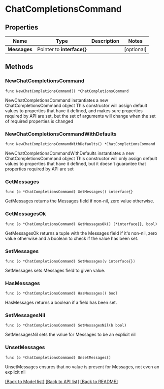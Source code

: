 # ChatCompletionsCommand

## Properties

Name | Type | Description | Notes
------------ | ------------- | ------------- | -------------
**Messages** | Pointer to **interface{}** |  | [optional] 

## Methods

### NewChatCompletionsCommand

`func NewChatCompletionsCommand() *ChatCompletionsCommand`

NewChatCompletionsCommand instantiates a new ChatCompletionsCommand object
This constructor will assign default values to properties that have it defined,
and makes sure properties required by API are set, but the set of arguments
will change when the set of required properties is changed

### NewChatCompletionsCommandWithDefaults

`func NewChatCompletionsCommandWithDefaults() *ChatCompletionsCommand`

NewChatCompletionsCommandWithDefaults instantiates a new ChatCompletionsCommand object
This constructor will only assign default values to properties that have it defined,
but it doesn't guarantee that properties required by API are set

### GetMessages

`func (o *ChatCompletionsCommand) GetMessages() interface{}`

GetMessages returns the Messages field if non-nil, zero value otherwise.

### GetMessagesOk

`func (o *ChatCompletionsCommand) GetMessagesOk() (*interface{}, bool)`

GetMessagesOk returns a tuple with the Messages field if it's non-nil, zero value otherwise
and a boolean to check if the value has been set.

### SetMessages

`func (o *ChatCompletionsCommand) SetMessages(v interface{})`

SetMessages sets Messages field to given value.

### HasMessages

`func (o *ChatCompletionsCommand) HasMessages() bool`

HasMessages returns a boolean if a field has been set.

### SetMessagesNil

`func (o *ChatCompletionsCommand) SetMessagesNil(b bool)`

 SetMessagesNil sets the value for Messages to be an explicit nil

### UnsetMessages
`func (o *ChatCompletionsCommand) UnsetMessages()`

UnsetMessages ensures that no value is present for Messages, not even an explicit nil

[[Back to Model list]](../README.md#documentation-for-models) [[Back to API list]](../README.md#documentation-for-api-endpoints) [[Back to README]](../README.md)


